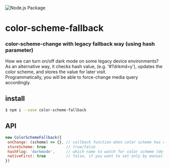 ![Node.js Package](https://github.com/pktcjswo/color-scheme-fallback/workflows/Node.js%20Package/badge.svg?branch=master)

# color-scheme-fallback

### color-scheme-change with legacy fallback way (using hash parameter)
How we can turn on/off dark mode on some legacy device environments?  
As an alternative way, it checks hash value, (e.g. '#?drkmd=y'), updates the color scheme, and stores the value for later visit.  
Programmatically, you will be able to force-change media query accordingly.

## install
```bash
$ npm i --save color-scheme-fallback
```

## API
```js
new ColorSchemeFallback({
 onChange: (scheme) => {}, // callback function when color scheme has changed
 storeScheme: true         // true/false
 hashFlag: 'darkmode',     // which name to watch for color scheme (default: drkmd)
 nativeFirst: true         // false, if you want to set only by manually using hashFlag
})
```
